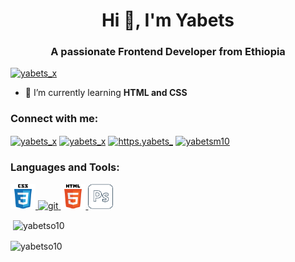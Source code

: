 <h1 align="center">Hi 👋, I'm Yabets</h1>
<h3 align="center">A passionate Frontend Developer from Ethiopia</h3>

<p align="left"> <a href="https://twitter.com/yabets_x" target="blank"><img src="https://img.shields.io/twitter/follow/yabets_x?logo=twitter&style=for-the-badge" alt="yabets_x" /></a> </p>

- 🌱 I’m currently learning **HTML and CSS**

<h3 align="left">Connect with me:</h3>
<p align="left">
<a href="https://codepen.io/yabets_x" target="blank"><img align="center" src="https://raw.githubusercontent.com/rahuldkjain/github-profile-readme-generator/master/src/images/icons/Social/codepen.svg" alt="yabets_x" height="30" width="40" /></a>
<a href="https://twitter.com/yabets_x" target="blank"><img align="center" src="https://raw.githubusercontent.com/rahuldkjain/github-profile-readme-generator/master/src/images/icons/Social/twitter.svg" alt="yabets_x" height="30" width="40" /></a>
<a href="https://instagram.com/https.yabets_" target="blank"><img align="center" src="https://raw.githubusercontent.com/rahuldkjain/github-profile-readme-generator/master/src/images/icons/Social/instagram.svg" alt="https.yabets_" height="30" width="40" /></a>
<a href="https://www.youtube.com/@yabetsm10" target="blank"><img align="center" src="https://raw.githubusercontent.com/rahuldkjain/github-profile-readme-generator/master/src/images/icons/Social/youtube.svg" alt="yabetsm10" height="30" width="40" /></a>
</p>

<h3 align="left">Languages and Tools:</h3>
<p align="left"> <a href="https://www.w3schools.com/css/" target="_blank" rel="noreferrer"> <img src="https://raw.githubusercontent.com/devicons/devicon/master/icons/css3/css3-original-wordmark.svg" alt="css3" width="40" height="40"/> </a> <a href="https://git-scm.com/" target="_blank" rel="noreferrer"> <img src="https://www.vectorlogo.zone/logos/git-scm/git-scm-icon.svg" alt="git" width="40" height="40"/> </a> <a href="https://www.w3.org/html/" target="_blank" rel="noreferrer"> <img src="https://raw.githubusercontent.com/devicons/devicon/master/icons/html5/html5-original-wordmark.svg" alt="html5" width="40" height="40"/> </a> <a href="https://www.photoshop.com/en" target="_blank" rel="noreferrer"> <img src="https://raw.githubusercontent.com/devicons/devicon/master/icons/photoshop/photoshop-line.svg" alt="photoshop" width="40" height="40"/> </a> </p>

<p>&nbsp;<img align="center" src="https://github-readme-stats.vercel.app/api?username=yabetso10&show_icons=true&locale=en" alt="yabetso10" /></p>

<p><img align="center" src="https://github-readme-streak-stats.herokuapp.com/?user=yabetso10&" alt="yabetso10" /></p>

